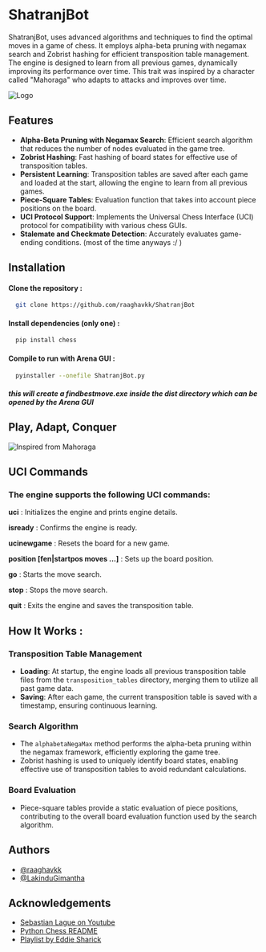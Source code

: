 
# ShatranjBot

ShatranjBot, uses advanced algorithms and techniques to find the optimal moves in a game of chess. It employs alpha-beta pruning with negamax search and Zobrist hashing for efficient transposition table management. The engine is designed to learn from all previous games, dynamically improving its performance over time. This trait was inspired by a character called "Mahoraga" who adapts to attacks and improves over time. 



![Logo](https://i.ibb.co/YyZjJ9J/SHATRANJ-BOT-1.png)


## Features
- **Alpha-Beta Pruning with Negamax Search**: Efficient search algorithm that reduces the number of nodes evaluated in the game tree.
- **Zobrist Hashing**: Fast hashing of board states for effective use of transposition tables.
- **Persistent Learning**: Transposition tables are saved after each game and loaded at the start, allowing the engine to learn from all previous games.
- **Piece-Square Tables**: Evaluation function that takes into account piece positions on the board.
- **UCI Protocol Support**: Implements the Universal Chess Interface (UCI) protocol for compatibility with various chess GUIs.
- **Stalemate and Checkmate Detection**: Accurately evaluates game-ending conditions. (most of the time anyways :/ )
## Installation

#### Clone the repository :

```bash
  git clone https://github.com/raaghavkk/ShatranjBot
```

#### Install dependencies (only one) :

```bash
  pip install chess
```

#### Compile to run with Arena GUI :

```bash
  pyinstaller --onefile ShatranjBot.py 
```

##### this will create a findbestmove.exe inside the dist directory which can be opened by the Arena GUI

## Play, Adapt, Conquer

![Inspired from Mahoraga](https://i.ibb.co/zXtxCB9/untit1ed.png)


## UCI Commands
### The engine supports the following UCI commands:

**uci** : Initializes the engine and prints engine details.

**isready** : Confirms the engine is ready.

**ucinewgame** : Resets the board for a new game.

**position [fen|startpos moves ...]** : Sets up the board position.

**go** : Starts the move search.

**stop** : Stops the move search.

**quit** : Exits the engine and saves the transposition table.

## How It Works :

### Transposition Table Management

- **Loading**: At startup, the engine loads all previous transposition table files from the `transposition_tables` directory, merging them to utilize all past game data.
- **Saving**: After each game, the current transposition table is saved with a timestamp, ensuring continuous learning.

### Search Algorithm

- The `alphabetaNegaMax` method performs the alpha-beta pruning within the negamax framework, efficiently exploring the game tree.
- Zobrist hashing is used to uniquely identify board states, enabling effective use of transposition tables to avoid redundant calculations.

### Board Evaluation

- Piece-square tables provide a static evaluation of piece positions, contributing to the overall board evaluation function used by the search algorithm.

## Authors

- [@raaghavkk](https://github.com/raaghavkk/) 
- [@LakinduGimantha](https://github.com/LakinduGimantha)


## Acknowledgements

 - [Sebastian Lague on Youtube](https://www.youtube.com/watch?v=U4ogK0MIzqk)
 - [Python Chess README](https://python-chess.readthedocs.io/en/latest/)
 - [Playlist by Eddie Sharick](https://www.youtube.com/playlist?list=PLBwF487qi8MGU81nDGaeNE1EnNEPYWKY_)


